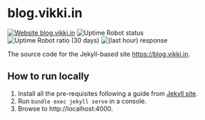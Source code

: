 # blog.vikki.in

[![Website blog.vikki.in](https://img.shields.io/website-up-down-green-red/https/blog.vikki.in.svg)](https://blog.vikki.in)
![Uptime Robot status](https://img.shields.io/uptimerobot/status/m779573618-4db35dbe759f23ff888f5334)
![Uptime Robot ratio (30 days)](https://badgen.net/uptime-robot/month/m779573618-4db35dbe759f23ff888f5334)
![(last hour) response](https://badgen.net/uptime-robot/response/m779573618-4db35dbe759f23ff888f5334)

The source code for the Jekyll-based site https://blog.vikki.in.

## How to run locally

1. Install all the pre-requisites following a guide from [Jekyll site](https://jekyllrb.com/).
2. Run `bundle exec jekyll serve` in a console.
3. Browse to http://localhost:4000.
